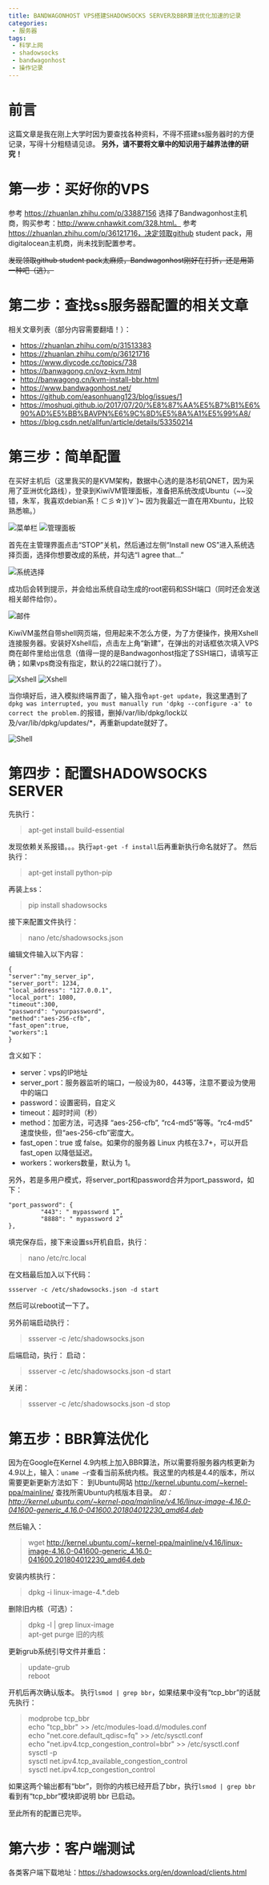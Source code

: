 ```yaml
---
title: BANDWAGONHOST VPS搭建SHADOWSOCKS SERVER及BBR算法优化加速的记录
categories:
 - 服务器
tags:
 - 科学上网
 - shadowsocks
 - bandwagonhost
 - 操作记录
---
```


# 前言

这篇文章是我在刚上大学时因为要查找各种资料，不得不搭建ss服务器时的方便记录，写得十分粗糙请见谅。
**另外，请不要将文章中的知识用于越界法律的研究！**

<!-- more -->

# 第一步：买好你的VPS

参考 https://zhuanlan.zhihu.com/p/33887156 选择了Bandwagonhost主机商，购买参考：http://www.cnhawkit.com/328.html。
参考 https://zhuanlan.zhihu.com/p/36121716，决定领取github student pack，用digitalocean主机商，尚未找到配置参考。

~~发现领取github student pack太麻烦，Bandwagonhost刚好在打折，还是用第一种吧（逃）。~~

# 第二步：查找ss服务器配置的相关文章

相关文章列表（部分内容需要翻墙！）：
* https://zhuanlan.zhihu.com/p/31513383
* https://zhuanlan.zhihu.com/p/36121716
* https://www.diycode.cc/topics/738
* https://banwagong.cn/ovz-kvm.html
* http://banwagong.cn/kvm-install-bbr.html
* https://www.bandwagonhost.net/
* https://github.com/easonhuang123/blog/issues/1
* https://moshuqi.github.io/2017/07/20/%E8%87%AA%E5%B7%B1%E6%90%AD%E5%BB%BAVPN%E6%9C%8D%E5%8A%A1%E5%99%A8/
* https://blog.csdn.net/allfun/article/details/53350214

# 第三步：简单配置

在买好主机后（这里我买的是KVM架构，数据中心选的是洛杉矶QNET，因为采用了亚洲优化路线），登录到KiwiVM管理面板，准备把系统改成Ubuntu（~~没错，朱军，我喜欢debian系！⊂彡☆))∀`)~ 因为我最近一直在用Xbuntu，比较熟悉嘛。）

![菜单栏](\img\2018\1.PNG)
![管理面板](\img\2018\2.PNG)

首先在主管理界面点击“STOP”关机，然后通过左侧“Install new OS”进入系统选择页面，选择你想要改成的系统，并勾选“I agree that…”

![系统选择](\img\2018\3.PNG)

成功后会转到提示，并会给出系统自动生成的root密码和SSH端口（同时还会发送相关邮件给你）。

![邮件](\img\2018\4.PNG)

KiwiVM虽然自带shell网页端，但用起来不怎么方便，为了方便操作，换用Xshell连接服务器。安装好Xshell后，点击左上角“新建”，在弹出的对话框依次填入VPS商在邮件里给出信息（值得一提的是Bandwagonhost指定了SSH端口，请填写正确；如果vps商没有指定，默认的22端口就行了）。

![Xshell](\img\2018\5.PNG)
![Xshell](\img\2018\6.PNG)

当你填好后，进入模拟终端界面了，输入指令`apt-get update`，我这里遇到了`dpkg was interrupted, you must manually run 'dpkg --configure -a' to correct the problem.`的报错，删掉/var/lib/dpkg/lock以及/var/lib/dpkg/updates/*，再重新update就好了。

![Shell](\img\2018\7.PNG)

# 第四步：配置SHADOWSOCKS SERVER

先执行：

> apt-get install build-essential

发现依赖关系报错。。。执行`apt-get -f install`后再重新执行命名就好了。
然后执行：

> apt-get install python-pip

再装上ss：

> pip install shadowsocks

接下来配置文件执行：

> nano /etc/shadowsocks.json

编辑文件输入以下内容：
```
{
"server":"my_server_ip",
"server_port": 1234,
"local_address": "127.0.0.1",
"local_port": 1080,
"timeout":300,
"password": "yourpassword",
"method":"aes-256-cfb",
"fast_open":true,
"workers":1
}
```
含义如下：

* server：vps的IP地址 
* server_port：服务器监听的端口，一般设为80，443等，注意不要设为使用中的端口 
* password：设置密码，自定义 
* timeout：超时时间（秒） 
* method：加密方法，可选择 “aes-256-cfb”, “rc4-md5”等等。“rc4-md5” 速度快些，但“aes-256-cfb”密度大。
* fast_open：true 或 false。如果你的服务器 Linux 内核在3.7+，可以开启 fast_open 以降低延迟。 
* workers：workers数量，默认为 1。

另外，若是多用户模式，将server_port和password合并为port_password，如下：
```
"port_password": {
         "443": " mypassword 1”, 
         "8888": " mypassword 2”
},
```
填完保存后，接下来设置ss开机自启，执行：

> nano /etc/rc.local

在文档最后加入以下代码：
```
ssserver -c /etc/shadowsocks.json -d start
```
然后可以reboot试一下了。

另外前端启动执行：

>ssserver -c /etc/shadowsocks.json

后端启动，执行：
启动：

>ssserver -c /etc/shadowsocks.json -d start

关闭：

>ssserver -c /etc/shadowsocks.json -d stop


# 第五步：BBR算法优化

因为在Google在Kernel 4.9内核上加入BBR算法，所以需要将服务器内核更新为4.9以上，输入：`uname –r`查看当前系统内核。我这里的内核是4.4的版本，所以需要更新更新方法如下：
到Ubuntu网站 http://kernel.ubuntu.com/~kernel-ppa/mainline/ 查找所需Ubuntu内核版本目录。
*如：http://kernel.ubuntu.com/~kernel-ppa/mainline/v4.16/linux-image-4.16.0-041600-generic_4.16.0-041600.201804012230_amd64.deb*

然后输入：

> wget http://kernel.ubuntu.com/~kernel-ppa/mainline/v4.16/linux-image-4.16.0-041600-generic_4.16.0-041600.201804012230_amd64.deb

安装内核执行：

> dpkg -i linux-image-4.*.deb

删除旧内核（可选）：

> dpkg -l | grep linux-image  
> apt-get purge 旧的内核  

更新grub系统引导文件并重启：

>update-grub  
>reboot  

开机后再次确认版本。
执行`lsmod | grep bbr`，如果结果中没有“tcp_bbr”的话就先执行：

>modprobe tcp_bbr  
>echo "tcp_bbr" >> /etc/modules-load.d/modules.conf  
>echo "net.core.default_qdisc=fq" >> /etc/sysctl.conf  
>echo "net.ipv4.tcp_congestion_control=bbr" >> /etc/sysctl.conf  
>sysctl -p  
>sysctl net.ipv4.tcp_available_congestion_control  
>sysctl net.ipv4.tcp_congestion_control  

如果这两个输出都有“bbr”，则你的内核已经开启了bbr，执行`lsmod | grep bbr`看到有“tcp_bbr”模块即说明 bbr 已启动。

至此所有的配置已完毕。

# 第六步：客户端测试

各类客户端下载地址：https://shadowsocks.org/en/download/clients.html
